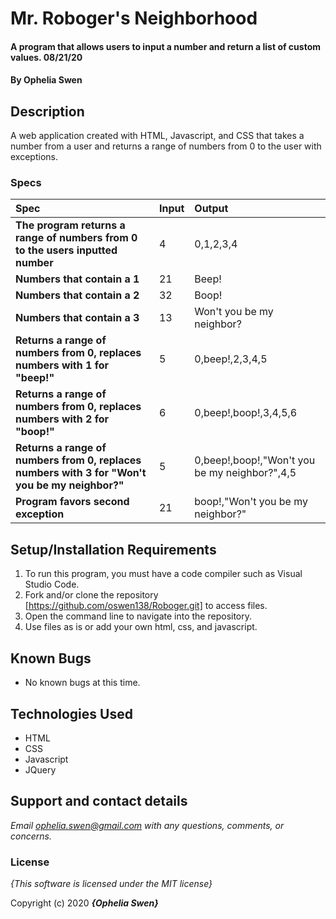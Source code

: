 # Mr. Roboger's Neighborhood

#### A program that allows users to input a number and return a list of custom values. 08/21/20

#### By **Ophelia Swen**

## Description

A web application created with HTML, Javascript, and CSS that takes a number from a user and returns a range of numbers from 0 to the user with exceptions.

### Specs
| Spec | Input | Output |
| :-------------     | :------------- | :------------- |
| **The program returns a range of numbers from 0 to the users inputted number** | 4 | 0,1,2,3,4 |
| **Numbers that contain a 1** |  21 | Beep! |
| **Numbers that contain a 2**| 32 | Boop! |
| **Numbers that contain a 3**| 13 | Won't you be my neighbor? |
| **Returns a range of numbers from 0, replaces numbers with 1 for "beep!"**| 5 | 0,beep!,2,3,4,5 |
| **Returns a range of numbers from 0,  replaces numbers with 2 for "boop!"**| 6 | 0,beep!,boop!,3,4,5,6 |
| **Returns a range of numbers from 0,  replaces numbers with 3 for "Won't you be my neighbor?"**| 5 | 0,beep!,boop!,"Won't you be my neighbor?",4,5 |
| **Program favors second exception**| 21 | boop!,"Won't you be my neighbor?"|

## Setup/Installation Requirements

1. To run this program, you must have a code compiler such as Visual Studio Code. 
2. Fork and/or clone the repository [https://github.com/oswen138/Roboger.git] to access files.
3. Open the command line to navigate into the repository.
4. Use files as is or add your own html, css, and javascript. 

## Known Bugs
* No known bugs at this time.

## Technologies Used
* HTML
* CSS
* Javascript
* JQuery

## Support and contact details

_Email ophelia.swen@gmail.com with any questions, comments, or concerns._

### License

*{This software is licensed under the MIT license}*

Copyright (c) 2020 **_{Ophelia Swen}_**